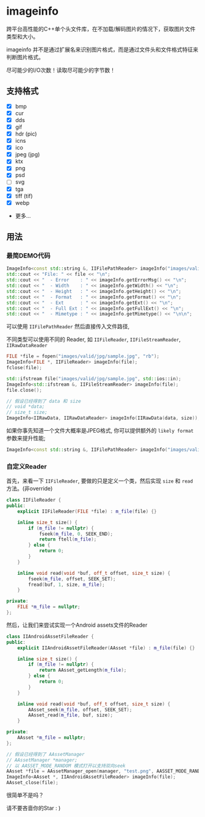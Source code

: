 # imageinfo

跨平台高性能的C++单个头文件库，在不加载/解码图片的情况下，获取图片文件类型和大小。

imageinfo 并不是通过扩展名来识别图片格式，而是通过文件头和文件格式特征来判断图片格式。

尽可能少的I/O次数！读取尽可能少的字节数！

## 支持格式

* [x] bmp
* [x] cur
* [x] dds
* [x] gif
* [x] hdr (pic)
* [x] icns
* [x] ico
* [x] jpeg (jpg)
* [x] ktx
* [x] png
* [x] psd
* [ ] svg
* [x] tga
* [x] tiff (tif)
* [x] webp
* 更多...

## 用法

### 最简DEMO代码

```cpp
ImageInfo<const std::string &, IIFilePathReader> imageInfo("images/valid/jpg/sample.jpg");
std::cout << "File: " << file << "\n";
std::cout << "  - Error    : " << imageInfo.getErrorMsg() << "\n";
std::cout << "  - Width    : " << imageInfo.getWidth() << "\n";
std::cout << "  - Height   : " << imageInfo.getHeight() << "\n";
std::cout << "  - Format   : " << imageInfo.getFormat() << "\n";
std::cout << "  - Ext      : " << imageInfo.getExt() << "\n";
std::cout << "  - Full Ext : " << imageInfo.getFullExt() << "\n";
std::cout << "  - Mimetype : " << imageInfo.getMimetype() << "\n\n";
```

可以使用 `IIFilePathReader` 然后直接传入文件路径,

不同类型可以使用不同的 Reader, 如 `IIFileReader`, `IIFileStreamReader`, `IIRawDataReader`

```cpp
FILE *file = fopen("images/valid/jpg/sample.jpg", "rb");
ImageInfo<FILE *, IIFileReader> imageInfo(file);
fclose(file);
```

```cpp
std::ifstream file("images/valid/jpg/sample.jpg", std::ios::in);
ImageInfo<std::ifstream &, IIFileStreamReader> imageInfo(file);
file.close();
```

```cpp
// 假设已经得到了 data 和 size
// void *data;
// size_t size;
ImageInfo<IIRawData, IIRawDataReader> imageInfo(IIRawData(data, size));
```

如果你事先知道一个文件大概率是JPEG格式, 你可以提供额外的 `likely format` 参数来提升性能;

```cpp
ImageInfo<const std::string &, IIFilePathReader> imageInfo("images/valid/jpg/sample.jpg", II_FORMAT_JPEG);
```

### 自定义Reader

首先，来看一下 `IIFileReader`, 要做的只是定义一个类，然后实现 `size` 和 `read` 方法。(非override)

```cpp
class IIFileReader {
public:
    explicit IIFileReader(FILE *file) : m_file(file) {}

    inline size_t size() {
        if (m_file != nullptr) {
            fseek(m_file, 0, SEEK_END);
            return ftell(m_file);
        } else {
            return 0;
        }
    }

    inline void read(void *buf, off_t offset, size_t size) {
        fseek(m_file, offset, SEEK_SET);
        fread(buf, 1, size, m_file);
    }

private:
    FILE *m_file = nullptr;
};
```

然后，让我们来尝试实现一个Android assets文件的Reader

```cpp
class IIAndroidAssetFileReader {
public:
    explicit IIAndroidAssetFileReader(AAsset *file) : m_file(file) {}

    inline size_t size() {
        if (m_file != nullptr) {
            return AAsset_getLength(m_file);
        } else {
            return 0;
        }
    }

    inline void read(void *buf, off_t offset, size_t size) {
        AAsset_seek(m_file, offset, SEEK_SET);
        AAsset_read(m_file, buf, size);
    }

private:
    AAsset *m_file = nullptr;
};
```

```cpp
// 假设已经得到了 AAssetManager
// AAssetManager *manager;
// 以 AASSET_MODE_RANDOM 模式打开以支持双向seek
AAsset *file = AAssetManager_open(manager, "test.png", AASSET_MODE_RANDOM);
ImageInfo<AAsset *, IIAndroidAssetFileReader> imageInfo(file);
AAsset_close(file);
```

很简单不是吗？

请不要吝啬你的Star : )
